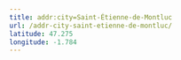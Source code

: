 ```yaml
---
title: addr:city=Saint-Étienne-de-Montluc
url: /addr-city-saint-etienne-de-montluc/
latitude: 47.275
longitude: -1.784
---
```

